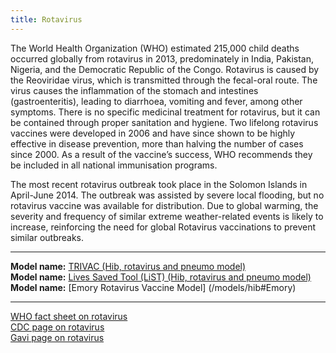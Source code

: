 ```yaml
---
title: Rotavirus
---
```


The World Health Organization (WHO) estimated 215,000 child deaths occurred globally from rotavirus in 2013, predominately in India, Pakistan, Nigeria, and the Democratic Republic of the Congo. Rotavirus is caused by the Reoviridae virus, which is transmitted through the fecal-oral route. The virus causes the inflammation of the stomach and intestines (gastroenteritis), leading to diarrhoea, vomiting and fever, among other symptoms. There is no specific medicinal treatment for rotavirus, but it can be contained through proper sanitation and hygiene. Two lifelong rotavirus vaccines were developed in 2006 and have since shown to be highly effective in disease prevention, more than halving the number of cases since 2000. As a result of the vaccine’s success, WHO recommends they be included in all national immunisation programs. 

The most recent rotavirus outbreak took place in the Solomon Islands in April-June 2014. The outbreak was assisted by severe local flooding, but no rotavirus vaccine was available for distribution. Due to global warming, the severity and frequency of similar extreme weather-related events is likely to increase, reinforcing the need for global Rotavirus vaccinations to prevent similar outbreaks.


---

**Model name:**  [TRIVAC (Hib, rotavirus and pneumo model)](/models/hib)  
**Model name:**  [Lives Saved Tool (LiST) (Hib, rotavirus and pneumo model)](/models/hib#jhu) 
**Model name:**  [Emory Rotavirus Vaccine Model] (/models/hib#Emory)

---

[WHO fact sheet on rotavirus](http://www.who.int/immunization/topics/rotavirus/en/)        
[CDC page on rotavirus](https://www.cdc.gov/rotavirus/)      
[Gavi page on rotavirus](http://www.gavi.org/support/nvs/rotavirus/)      
